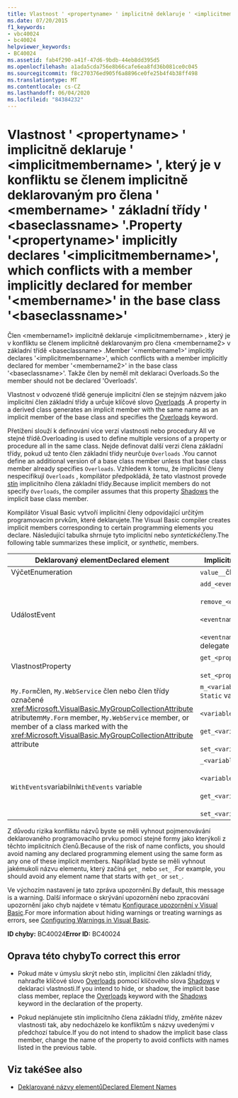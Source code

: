 ```yaml
---
title: Vlastnost ' <propertyname> ' implicitně deklaruje ' <implicitmembername> ', který je v konfliktu se členem implicitně deklarovaným pro člena ' <membername> ' základní třídy ' <baseclassname> '.
ms.date: 07/20/2015
f1_keywords:
- vbc40024
- bc40024
helpviewer_keywords:
- BC40024
ms.assetid: fab4f290-a41f-47d6-9bdb-44eb8dd395d5
ms.openlocfilehash: a1ada5cda756e8b66cafe6ea8fd36b081ce0c045
ms.sourcegitcommit: f8c270376ed905f6a8896ce0fe25b4f4b38ff498
ms.translationtype: MT
ms.contentlocale: cs-CZ
ms.lasthandoff: 06/04/2020
ms.locfileid: "84384232"
---
```

# <a name="property-propertyname-implicitly-declares-implicitmembername-which-conflicts-with-a-member-implicitly-declared-for-member-membername-in-the-base-class-baseclassname"></a><span data-ttu-id="70d14-102">Vlastnost ' \<propertyname> ' implicitně deklaruje ' \<implicitmembername> ', který je v konfliktu se členem implicitně deklarovaným pro člena ' \<membername> ' základní třídy ' \<baseclassname> '.</span><span class="sxs-lookup"><span data-stu-id="70d14-102">Property '\<propertyname>' implicitly declares '\<implicitmembername>', which conflicts with a member implicitly declared for member '\<membername>' in the base class '\<baseclassname>'</span></span>
<span data-ttu-id="70d14-103">Člen \<membername1> implicitně deklaruje \<implicitmembername> , který je v konfliktu se členem implicitně deklarovaným pro člena \<membername2> v základní třídě \<baseclassname> .</span><span class="sxs-lookup"><span data-stu-id="70d14-103">Member '\<membername1>' implicitly declares '\<implicitmembername>', which conflicts with a member implicitly declared for member '\<membername2>' in the base class '\<baseclassname>'.</span></span> <span data-ttu-id="70d14-104">Takže člen by neměl mít deklaraci Overloads.</span><span class="sxs-lookup"><span data-stu-id="70d14-104">So the member should not be declared 'Overloads'.</span></span>  
  
 <span data-ttu-id="70d14-105">Vlastnost v odvozené třídě generuje implicitní člen se stejným názvem jako implicitní člen základní třídy a určuje klíčové slovo [Overloads](../language-reference/modifiers/overloads.md) .</span><span class="sxs-lookup"><span data-stu-id="70d14-105">A property in a derived class generates an implicit member with the same name as an implicit member of the base class and specifies the [Overloads](../language-reference/modifiers/overloads.md) keyword.</span></span>  
  
 <span data-ttu-id="70d14-106">Přetížení slouží k definování více verzí vlastnosti nebo procedury All ve stejné třídě.</span><span class="sxs-lookup"><span data-stu-id="70d14-106">Overloading is used to define multiple versions of a property or procedure all in the same class.</span></span> <span data-ttu-id="70d14-107">Nejde definovat další verzi člena základní třídy, pokud už tento člen základní třídy neurčuje `Overloads` .</span><span class="sxs-lookup"><span data-stu-id="70d14-107">You cannot define an additional version of a base class member unless that base class member already specifies `Overloads`.</span></span> <span data-ttu-id="70d14-108">Vzhledem k tomu, že implicitní členy nespecifikují `Overloads` , kompilátor předpokládá, že tato vlastnost provede [stín](../language-reference/modifiers/shadows.md) implicitního člena základní třídy.</span><span class="sxs-lookup"><span data-stu-id="70d14-108">Because implicit members do not specify `Overloads`, the compiler assumes that this property [Shadows](../language-reference/modifiers/shadows.md) the implicit base class member.</span></span>  
  
 <span data-ttu-id="70d14-109">Kompilátor Visual Basic vytvoří implicitní členy odpovídající určitým programovacím prvkům, které deklarujete.</span><span class="sxs-lookup"><span data-stu-id="70d14-109">The Visual Basic compiler creates implicit members corresponding to certain programming elements you declare.</span></span> <span data-ttu-id="70d14-110">Následující tabulka shrnuje tyto implicitní nebo *syntetické*členy.</span><span class="sxs-lookup"><span data-stu-id="70d14-110">The following table summarizes these implicit, or *synthetic*, members.</span></span>  
  
|<span data-ttu-id="70d14-111">Deklarovaný element</span><span class="sxs-lookup"><span data-stu-id="70d14-111">Declared element</span></span>|<span data-ttu-id="70d14-112">Implicitně vytvořené členy</span><span class="sxs-lookup"><span data-stu-id="70d14-112">Implicitly created members</span></span>|  
|----------------------|--------------------------------|  
|<span data-ttu-id="70d14-113">Výčet</span><span class="sxs-lookup"><span data-stu-id="70d14-113">Enumeration</span></span>|<span data-ttu-id="70d14-114">`value__`člen</span><span class="sxs-lookup"><span data-stu-id="70d14-114">`value__` member</span></span>|  
|<span data-ttu-id="70d14-115">Událost</span><span class="sxs-lookup"><span data-stu-id="70d14-115">Event</span></span>|<span data-ttu-id="70d14-116">`add_<eventname>`psaný</span><span class="sxs-lookup"><span data-stu-id="70d14-116">`add_<eventname>` procedure</span></span><br /><br /> <span data-ttu-id="70d14-117">`remove_<eventname>`psaný</span><span class="sxs-lookup"><span data-stu-id="70d14-117">`remove_<eventname>` procedure</span></span><br /><br /> <span data-ttu-id="70d14-118">`<eventname>Event`dílčí</span><span class="sxs-lookup"><span data-stu-id="70d14-118">`<eventname>Event` field</span></span><br /><br /> <span data-ttu-id="70d14-119">`<eventname>EventHandler`dostával</span><span class="sxs-lookup"><span data-stu-id="70d14-119">`<eventname>EventHandler` delegate</span></span>|  
|<span data-ttu-id="70d14-120">Vlastnost</span><span class="sxs-lookup"><span data-stu-id="70d14-120">Property</span></span>|<span data-ttu-id="70d14-121">`get_<propertyname>`psaný</span><span class="sxs-lookup"><span data-stu-id="70d14-121">`get_<propertyname>` procedure</span></span><br /><br /> <span data-ttu-id="70d14-122">`set_<propertyname>`psaný</span><span class="sxs-lookup"><span data-stu-id="70d14-122">`set_<propertyname>` procedure</span></span>|  
|<span data-ttu-id="70d14-123">`My.Form`člen, `My.WebService` člen nebo člen třídy označené <xref:Microsoft.VisualBasic.MyGroupCollectionAttribute> atributem</span><span class="sxs-lookup"><span data-stu-id="70d14-123">`My.Form` member, `My.WebService` member, or member of a class marked with the <xref:Microsoft.VisualBasic.MyGroupCollectionAttribute> attribute</span></span>|<span data-ttu-id="70d14-124">`m_<variablename>``Static`Proměnná</span><span class="sxs-lookup"><span data-stu-id="70d14-124">`m_<variablename>` `Static` variable</span></span><br /><br /> <span data-ttu-id="70d14-125">`<variablename>`majetek</span><span class="sxs-lookup"><span data-stu-id="70d14-125">`<variablename>` property</span></span><br /><br /> <span data-ttu-id="70d14-126">`get_<variablename>`psaný</span><span class="sxs-lookup"><span data-stu-id="70d14-126">`get_<variablename>` procedure</span></span><br /><br /> <span data-ttu-id="70d14-127">`set_<variablename>`psaný</span><span class="sxs-lookup"><span data-stu-id="70d14-127">`set_<variablename>` procedure</span></span>|  
|<span data-ttu-id="70d14-128">`WithEvents`variabilní</span><span class="sxs-lookup"><span data-stu-id="70d14-128">`WithEvents` variable</span></span>|<span data-ttu-id="70d14-129">`_<variablename>`variabilní</span><span class="sxs-lookup"><span data-stu-id="70d14-129">`_<variablename>` variable</span></span><br /><br /> <span data-ttu-id="70d14-130">`<variablename>`majetek</span><span class="sxs-lookup"><span data-stu-id="70d14-130">`<variablename>` property</span></span><br /><br /> <span data-ttu-id="70d14-131">`get_<variablename>`psaný</span><span class="sxs-lookup"><span data-stu-id="70d14-131">`get_<variablename>` procedure</span></span><br /><br /> <span data-ttu-id="70d14-132">`set_<variablename>`psaný</span><span class="sxs-lookup"><span data-stu-id="70d14-132">`set_<variablename>` procedure</span></span>|  
  
 <span data-ttu-id="70d14-133">Z důvodu rizika konfliktu názvů byste se měli vyhnout pojmenovávání deklarovaného programovacího prvku pomocí stejné formy jako kterýkoli z těchto implicitních členů.</span><span class="sxs-lookup"><span data-stu-id="70d14-133">Because of the risk of name conflicts, you should avoid naming any declared programming element using the same form as any one of these implicit members.</span></span> <span data-ttu-id="70d14-134">Například byste se měli vyhnout jakémukoli názvu elementu, který začíná `get_` nebo `set_` .</span><span class="sxs-lookup"><span data-stu-id="70d14-134">For example, you should avoid any element name that starts with `get_` or `set_`.</span></span>  
  
 <span data-ttu-id="70d14-135">Ve výchozím nastavení je tato zpráva upozornění.</span><span class="sxs-lookup"><span data-stu-id="70d14-135">By default, this message is a warning.</span></span> <span data-ttu-id="70d14-136">Další informace o skrývání upozornění nebo zpracování upozornění jako chyb najdete v tématu [Konfigurace upozornění v Visual Basic](/visualstudio/ide/configuring-warnings-in-visual-basic).</span><span class="sxs-lookup"><span data-stu-id="70d14-136">For more information about hiding warnings or treating warnings as errors, see [Configuring Warnings in Visual Basic](/visualstudio/ide/configuring-warnings-in-visual-basic).</span></span>  
  
 <span data-ttu-id="70d14-137">**ID chyby:** BC40024</span><span class="sxs-lookup"><span data-stu-id="70d14-137">**Error ID:** BC40024</span></span>  
  
## <a name="to-correct-this-error"></a><span data-ttu-id="70d14-138">Oprava této chyby</span><span class="sxs-lookup"><span data-stu-id="70d14-138">To correct this error</span></span>  
  
- <span data-ttu-id="70d14-139">Pokud máte v úmyslu skrýt nebo stín, implicitní člen základní třídy, nahraďte klíčové slovo [Overloads](../language-reference/modifiers/overloads.md) pomocí klíčového slova [Shadows](../language-reference/modifiers/shadows.md) v deklaraci vlastnosti.</span><span class="sxs-lookup"><span data-stu-id="70d14-139">If you intend to hide, or shadow, the implicit base class member, replace the [Overloads](../language-reference/modifiers/overloads.md) keyword with the [Shadows](../language-reference/modifiers/shadows.md) keyword in the declaration of the property.</span></span>  
  
- <span data-ttu-id="70d14-140">Pokud neplánujete stín implicitního člena základní třídy, změňte název vlastnosti tak, aby nedocházelo ke konfliktům s názvy uvedenými v předchozí tabulce.</span><span class="sxs-lookup"><span data-stu-id="70d14-140">If you do not intend to shadow the implicit base class member, change the name of the property to avoid conflicts with names listed in the previous table.</span></span>  
  
## <a name="see-also"></a><span data-ttu-id="70d14-141">Viz také</span><span class="sxs-lookup"><span data-stu-id="70d14-141">See also</span></span>

- [<span data-ttu-id="70d14-142">Deklarované názvy elementů</span><span class="sxs-lookup"><span data-stu-id="70d14-142">Declared Element Names</span></span>](../programming-guide/language-features/declared-elements/declared-element-names.md)
